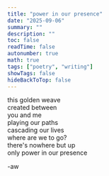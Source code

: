 ```yaml
---
title: "power in our presence"
date: "2025-09-06"
summary: ""
description: ""
toc: false
readTime: false
autonumber: true
math: true
tags: ["poetry", "writing"]
showTags: false
hideBackToTop: false
---
```


this golden weave  
created between  
you and me  
playing our paths  
cascading our lives  
where are we to go?  
there's nowhere but up  
only power in our presence   

-aw